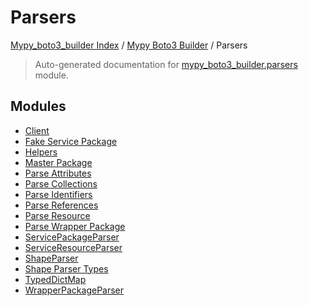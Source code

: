 # Parsers

[Mypy_boto3_builder Index](../../README.md#mypy_boto3_builder-index) / [Mypy Boto3 Builder](../index.md#mypy-boto3-builder) / Parsers

> Auto-generated documentation for [mypy_boto3_builder.parsers](https://github.com/youtype/mypy_boto3_builder/blob/main/mypy_boto3_builder/parsers/__init__.py) module.

## Modules

- [Client](./client.md)
- [Fake Service Package](./fake_service_package.md)
- [Helpers](./helpers.md)
- [Master Package](./master_package.md)
- [Parse Attributes](./parse_attributes.md)
- [Parse Collections](./parse_collections.md)
- [Parse Identifiers](./parse_identifiers.md)
- [Parse References](./parse_references.md)
- [Parse Resource](./parse_resource.md)
- [Parse Wrapper Package](./parse_wrapper_package.md)
- [ServicePackageParser](./service_package_parser.md)
- [ServiceResourceParser](./service_resource_parser.md)
- [ShapeParser](./shape_parser.md)
- [Shape Parser Types](./shape_parser_types.md)
- [TypedDictMap](./typed_dict_map.md)
- [WrapperPackageParser](./wrapper_package_parser.md)
